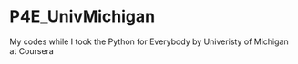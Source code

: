 # P4E_UnivMichigan
 My codes while I took the Python for Everybody by Univeristy of Michigan at Coursera

